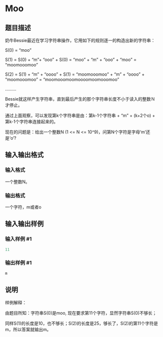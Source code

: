 # Moo

## 题目描述

奶牛Bessie最近在学习字符串操作，它用如下的规则逐一的构造出新的字符串：

S(0) = “moo”

S(1) = S(0) + “m”+ “ooo” + S(0) = “moo” + “m” + “ooo” + “moo” = “moomooomoo”

S(2) = S(1) + “m” + “oooo” + S(1) = “moomooomoo” + “m” + “oooo” + “moomooomoo” = “moomooomoomoooomoomooomoo”

………

Bessie就这样产生字符串，直到最后产生的那个字符串长度不小于读入的整数Ｎ才停止。

通过上面观察，可以发现第k个字符串是由：第k-1个字符串 + “m” + (k+2个o) + 第k-1个字符串连接起来的。

现在的问题是：给出一个整数N (1 <= N <= 10^9)，问第N个字符是字母‘m’还是‘o’?

## 输入输出格式

### 输入格式

一个整数N。

### 输出格式

一个字符，m或者o

## 输入输出样例

### 输入样例 #1

```cpp
11
```


### 输出样例 #1

```cpp
m
```


## 说明

样例解释：

由题目所知：字符串S(0)是moo, 现在要求第11个字符，显然字符串S(0)不够长；

同样S(1)的长度是10，也不够长；S(2)的长度是25，够长了，S(2)的第11个字符是m，所以答案就输出m。

